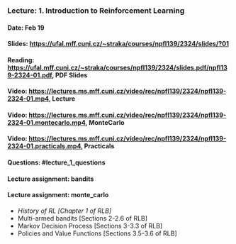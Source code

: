 ### Lecture: 1. Introduction to Reinforcement Learning
#### Date: Feb 19
#### Slides: https://ufal.mff.cuni.cz/~straka/courses/npfl139/2324/slides/?01
#### Reading: https://ufal.mff.cuni.cz/~straka/courses/npfl139/2324/slides.pdf/npfl139-2324-01.pdf, PDF Slides
#### Video: https://lectures.ms.mff.cuni.cz/video/rec/npfl139/2324/npfl139-2324-01.mp4, Lecture
#### Video: https://lectures.ms.mff.cuni.cz/video/rec/npfl139/2324/npfl139-2324-01.montecarlo.mp4, MonteCarlo
#### Video: https://lectures.ms.mff.cuni.cz/video/rec/npfl139/2324/npfl139-2324-01.practicals.mp4, Practicals
#### Questions: #lecture_1_questions
#### Lecture assignment: bandits
#### Lecture assignment: monte_carlo

- *History of RL [Chapter 1 of RLB]*
- Multi-armed bandits [Sections 2-2.6 of RLB]
- Markov Decision Process [Sections 3-3.3 of RLB]
- Policies and Value Functions [Sections 3.5-3.6 of RLB]
